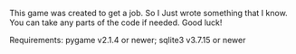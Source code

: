 This game was created to get a job. 
So I Just wrote something that I know.
You can take any parts of the code if needed. 
Good luck! 

Requirements:
pygame v2.1.4 or newer;
sqlite3 v3.7.15 or newer
